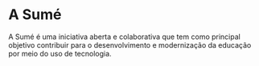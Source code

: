 # A Sumé

A Sumé é uma iniciativa aberta e colaborativa que tem como principal objetivo contribuir para o desenvolvimento e modernização da educação por meio do uso de tecnologia.

### 

